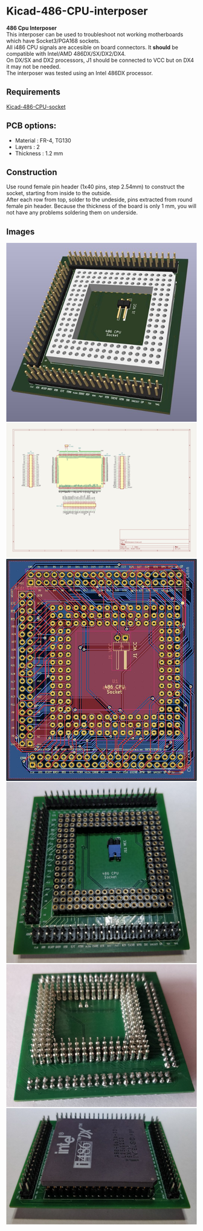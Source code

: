 # Kicad-486-CPU-interposer
**486 Cpu Interposer**  
This interposer can be used to troubleshoot not working motherboards which have Socket3/PGA168 sockets.  
All i486 CPU signals are accesible on board connectors. It **should** be compatible with Intel/AMD 486DX/SX/DX2/DX4.  
On DX/SX and DX2 processors, J1 should be connected to VCC but on DX4 it may not be needed.  
The interposer was tested using an Intel 486DX processor.

## Requirements
[Kicad-486-CPU-socket](https://github.com/ciprian-stingu/Kicad-486-CPU-socket)

## PCB options:
* Material : FR-4, TG130 
* Layers : 2 
* Thickness : 1.2 mm

## Construction
Use round female pin header (1x40 pins, step 2.54mm) to construct the socket, starting from inside to the outside.  
After each row from top, solder to the undeside, pins extracted from round female pin header. Because the thickness of the board is only 1 mm, you will not have any problems soldering them on underside.

## Images
![3D view](images/board-3d.jpg)
![Schematic](images/schematic.jpg)
![PCB](images/board.jpg)
![Top](images/board-top.jpg)
![Bottom](images/board-back.jpg)
![With CPU](images/board-with-cpu.jpg)

